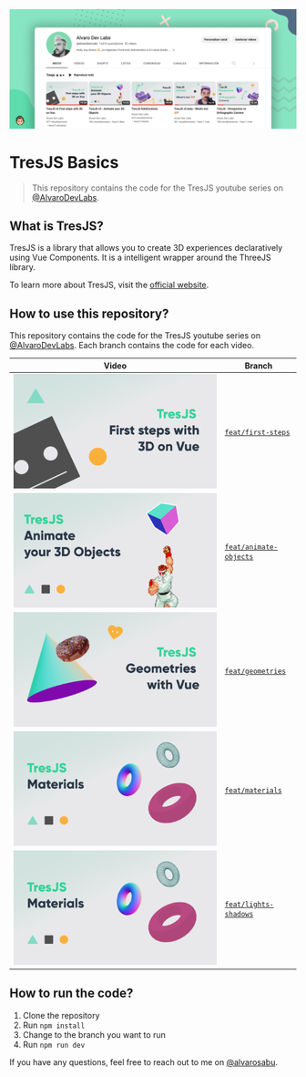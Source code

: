 ![repository-banner.png](/public/repo-banner.png)

# TresJS Basics 

> This repository contains the code for the TresJS youtube series on [@AlvaroDevLabs](https://www.youtube.com/playlist?list=PLi-X1Ojrrmi_V15dXJf_XKdss0dlDzSwa).

## What is TresJS?

TresJS is a library that allows you to create 3D experiences declaratively using Vue Components. It is a intelligent wrapper around the ThreeJS library.

To learn more about TresJS, visit the [official website](https://tresjs.org/).

## How to use this repository?

This repository contains the code for the TresJS youtube series on [@AlvaroDevLabs](https://www.youtube.com/AlvaroDevLabs). Each branch contains the code for each video.

| Video | Branch |
| --- | --- |
| [![TresJS First steps with 3D on Vue](/public/TresJS%20-%20First%20steps%20with%203D%20on%20Vue.png)](https://youtu.be/2Z3Z3YqQ5qo) | [`feat/first-steps`](https://github.com/alvarosabu/tresjs-basics/tree/feat/first-steps) |
| [![TresJS - Animate your 3D Objects with Vue](/public/TresJS%20-%20Animate%20your%203D%20Objects.png)](https://youtu.be/bDWdikyqfjk) | [`feat/animate-objects`](https://github.com/alvarosabu/tresjs-basics/tree/feat/animate-objects) |
| [![TresJS - Geometries with Vue](/public/TresJS%20-%20%20Geometries.png)](https://youtu.be/95OpiYAqkfY) | [`feat/geometries`](https://github.com/alvarosabu/tresjs-basics/tree/feat/geometries) |
| [![TresJS Materials](/public/TresJS%20-%20%20Materials.png)](https://youtu.be/25xcycMVMBc) | [`feat/materials`](https://github.com/alvarosabu/tresjs-basics/tree/feat/materials) |
| [![TresJS Lights & Shadows](/public/TresJS%20-%20%20Materials.png)](https://youtu.be/25xcycMVMBc) | [`feat/lights-shadows`](https://github.com/alvarosabu/tresjs-basics/tree/feat/lights-shadows) |

## How to run the code?

1. Clone the repository
2. Run `npm install`
3. Change to the branch you want to run
4. Run `npm run dev`

If you have any questions, feel free to reach out to me on [@alvarosabu](https://twitter.com/alvarosabu).